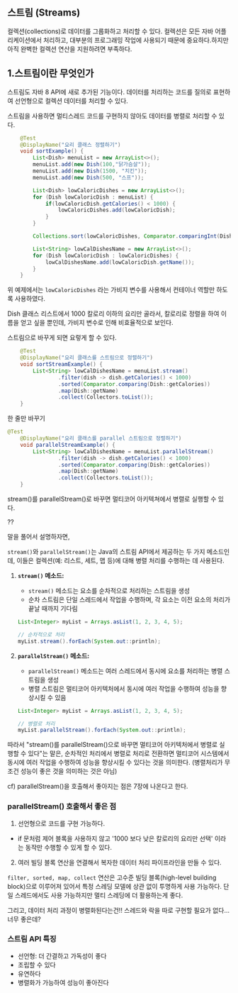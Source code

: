 ## 스트림 (Streams)

컬렉션(collections)로 데이터를 그룹화하고 처리할 수 있다. 컬렉션은 모든 자바 어플리케이션에서 처리하고, 대부분의 프로그래밍 작업에 사용되기 때문에 중요하다.하지만 아직 완벽한 컬렉션 연산을 지원하려면 부족하다.

## 1.스트림이란 무엇인가

스트림도 자바 8 API에 새로 추가된 기능이다.
데이터를 처리하는 코드를 질의로 표현하여 선언형으로 컬렉션 데이터를 처리할 수 있다.

스트림을 사용하면 멀티스레드 코드를 구현하지 않아도 데이터를 병렬로 처리할 수 있다.

```java
    @Test
    @DisplayName("요리 클래스 정렬하기")
    void sortExample() {
        List<Dish> menuList = new ArrayList<>();
        menuList.add(new Dish(100,"닭가슴살"));
        menuList.add(new Dish(1500, "치킨"));
        menuList.add(new Dish(500, "스프"));

        List<Dish> lowCaloricDishes = new ArrayList<>();
        for (Dish lowCaloricDish : menuList) {
            if(lowCaloricDish.getCalories() < 1000) {
                lowCaloricDishes.add(lowCaloricDish);
            }
        }

        Collections.sort(lowCaloricDishes, Comparator.comparingInt(Dish::getCalories));

        List<String> lowCalDishesName = new ArrayList<>();
        for (Dish lowCaloricDish : lowCaloricDishes) {
            lowCalDishesName.add(lowCaloricDish.getName());
        }
    }
```

위 예제에서는 `lowCaloricDishes` 라는 가비지 변수를 사용해서 컨테이너 역할만 하도록 사용하였다.

Dish 클래스 리스트에서 1000 칼로리 이하의 요리만 골라서, 칼로리로 정렬을 하여 이름을 얻고 싶을 뿐인데, 가비지 변수로 인해 비효율적으로 보인다.

스트림으로 바꾸게 되면 요렇게 할 수 있다.

```java
    @Test
    @DisplayName("요리 클래스를 스트림으로 정렬하기")
    void sortStreamExample() {
        List<String> lowCalDishesName = menuList.stream()
                .filter(dish -> dish.getCalories() < 1000)
                .sorted(Comparator.comparing(Dish::getCalories))
                .map(Dish::getName)
                .collect(Collectors.toList());
    }

```

한 줄만 바꾸기

```java
@Test
    @DisplayName("요리 클래스를 parallel 스트림으로 정렬하기")
    void parallelStreamExample() {
        List<String> lowCalDishesName = menuList.parallelStream()
                .filter(dish -> dish.getCalories() < 1000)
                .sorted(Comparator.comparing(Dish::getCalories))
                .map(Dish::getName)
                .collect(Collectors.toList());
    }
```

stream()를 parallelStream()로 바꾸면 멀티코어 아키텍쳐에서 병렬로 실행할 수 있다.

??

말을 풀어서 설명하자면, 

`stream()`와 `parallelStream()`는 Java의 스트림 API에서 제공하는 두 가지 메소드인데, 이들은 컬렉션(예: 리스트, 세트, 맵 등)에 대해 병렬 처리를 수행하는 데 사용된다.


1. **`stream()` 메소드:**
   - `stream()` 메소드는 요소를 순차적으로 처리하는 스트림을 생성
   - 순차 스트림은 단일 스레드에서 작업을 수행하며, 각 요소는 이전 요소의 처리가 끝날 때까지 기다림

   ```java
   List<Integer> myList = Arrays.asList(1, 2, 3, 4, 5);

   // 순차적으로 처리
   myList.stream().forEach(System.out::println);
   ```

2. **`parallelStream()` 메소드:**
   - `parallelStream()` 메소드는 여러 스레드에서 동시에 요소를 처리하는 병렬 스트림을 생성
   - 병렬 스트림은 멀티코어 아키텍처에서 동시에 여러 작업을 수행하여 성능을 향상시킬 수 있음

   ```java
   List<Integer> myList = Arrays.asList(1, 2, 3, 4, 5);

   // 병렬로 처리
   myList.parallelStream().forEach(System.out::println);
   ```

따라서 "stream()를 parallelStream()으로 바꾸면 멀티코어 아키텍처에서 병렬로 실행할 수 있다"는 말은, 순차적인 처리에서 병렬로 처리로 전환하면 멀티코어 시스템에서 동시에 여러 작업을 수행하여 성능을 향상시킬 수 있다는 것을 의미한다.
(병렬처리가 무조건 성능이 좋은 것을 의미하는 것은 아님)

cf) parallelStream()을 호출해서 좋아지는 점은 7장에 나온다고 한다. 

### parallelStream() 호출해서 좋은 점
1. 선언형으로 코드를 구현 가능하다.
 - if 문처럼 제어 블록을 사용하지 않고 '1000 보다 낮은 칼로리의 요리만 선택' 이라는 동작만 수행할 수 있게 할 수 있다.
2. 여러 빌딩 블록 연산을 연결해서 복자한 데이터 처리 파이프라인을 만들 수 있다.

`filter, sorted, map, collect` 연산은 고수준 빌딩 블록(high-level building block)으로 이루어져 있어서 특정 스레딩 모델에 상관 없이 투명하게 사용 가능하다. 단일 스레드에서도 사용 가능하지만 멀티 스레딩에 더 활용하는게 좋다.

그리고, 데이터 처리 과정이 병렬화된다는건!! 스레드와 락을 따로 구현할 필요가 없다... 너무 좋은데?

### 스트림 API 특징
- 선언형: 더 간결하고 가독성이 좋다
- 조립할 수 있다
- 유연하다
- 병렬화가 가능하여 성능이 좋아진다

